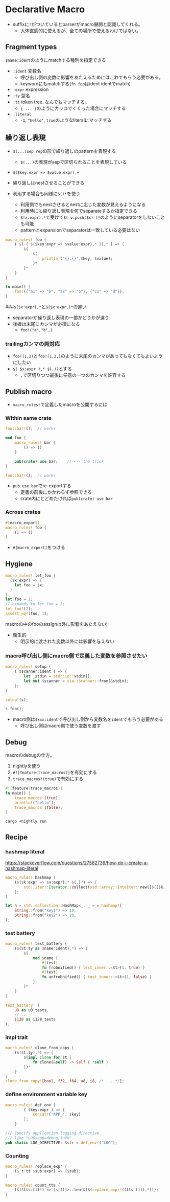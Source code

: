 # Declarative Macro

* suffixに`!`がついているとparserがmacro展開と認識してくれる。
  * 大体直感的に使えるが、全ての場所で使えるわけではない。

## Fragment types

`$name:ident`のようにmatchする種別を指定できる

* `:ident` 変数名
  * 呼び出し側の変数に影響をあたえるためにはこれでもらう必要がある。
  * keywordにもmatchする(`fn foo`はident identでmatch)
* `:expr` expression
* `:ty` 型名
* `:tt` token tree. なんでもマッチする。
  * `{ ... }`のようにカッコでくくった場合にマッチする
* `:literal`
  * `-1`, `"hello"`, `true`のようなliteralにマッチする

## 繰り返し表現

* `$(...)sep rep`の形で繰り返しのpatternを表現する
  * `$(...)`の表現がsepで区切られることを表現している

* `$($key:expr => $value:expr),+`

* 繰り返しはnestさせることができる
* 利用する場合も同様に`$()*`を使う
    * 利用側でもnestさせるとnestに応じた変数が見えるようになる
    * 利用時にも繰り返し表現を何でseparateするか指定できる
    * `$(x:expr),*`で受けて`$( v.push($x) )*`のようにseparatorをしないことも可能
    * patternとexpansionでseparatorは一致している必要はない

```rust
macro_rules! foo {
    ( $( { $($key:expr => $value:expr),* }),* ) => {
        $(
            $(
                println!("{}:{}",$key, $value);
            )*
        )*
    }
}

fn main() {
    foo!({"a1" => "b", "a2" => "b"}, {"c1" => "d"});
}
```

###`$($x:expr),*`と`$($x:expr,)*`の違い

* separatorが繰り返し表現の一部かどうかが違う
* 後者は末尾にカンマが必須になる
  * `foo!("a","b",)`

### trailingカンマの両対応

* `foo!(1,2)`と`foo!(1,2,)`のように末尾のカンマがあってもなくてもよいようにしたい
* `$( $x:expr ),* $(,)?`とする
  * `,`で区切りつつ最後に任意の一つのカンマを許容する
 
## Publish macro

* `macro_rules!`で定義したmacroを公開するには

### Within same crate

```rust
foo::bar!();  // works

mod foo {
    macro_rules! bar {
        () => ()
    }

    pub(crate) use bar;    // <-- the trick
}

foo::bar!();  // works
```

* `pub use bar`でre-exportする
  * 定義の前後にかかわらず参照できる
  * crate内にとどめたければ`pub(crate) use bar`

### Across crates

```rust
#[macro_export]
macro_rules! foo {
    () => ()
}
```

* `#[macro_export]`をつける

## Hygiene

```rust
macro_rules! let_foo { 
  ($x:expr) => {
    let foo = $x; 
  }
}
let foo = 1;
// expands to let foo = 2; 
let_foo!(2); 
assert_eq!(foo, 1);
```

macroの中のfooのassignは外に影響をあたえない!

* 衛生的
  * 明示的に渡された変数以外には影響を与えない

### macro呼び出し側にmacro側で定義した変数を参照させたい

```rust
macro_rules! setup {
    ( $scanner:ident ) => {
        let _stdin = std::io::stdin();
        let mut $scanner = cio::Scanner::from(&stdin);
    };
}

setup!(s);

s.foo();
```

* macro側は`$xxx:ident`で呼び出し側から変数名を`ident`でもらう必要がある
  * 呼び出し側はmacro側で使う変数を渡す

## Debug

macroのdebugの仕方。

1. nightlyを使う
2. `#![feature(trace_macros)]`を有効にする
3. `trace_macros!(true)`で有効にする

```rust
#![feature(trace_macros)]
fn main() {
    trace_macros!(true);
    println!("hello");
    trace_macros!(false);
}
```

`cargo +nightly run`

## Recipe

### hashmap literal

https://stackoverflow.com/questions/27582739/how-do-i-create-a-hashmap-literal

```rust
macro_rules! hashmap {
    ($($k:expr => $v:expr),* $(,)?) => {
        std::iter::Iterator::collect(std::array::IntoIter::new([$(($k, $v),)*]))
    };
}

let h = std::collection::HashMap<_, _ > = hashmap!(
    String::from("key1") => 10,
    String::from("key2") => 20,
);
```

### test battery

```rust
macro_rules! test_battery { 
    ($($t:ty as $name:ident),*) => {
        $(
            mod $name {
                #[test]
                fn frobnified() { test_inner::<$t>(1, true) }
                #[test]
                fn unfrobnified() { test_inner::<$t>(1, false) }
            } 
        )*
    } 
}

test_battery! {
    u8 as u8_tests,
    // ...
    i128 as i128_tests
);
```

### impl trait

```rust
macro_rules! clone_from_copy { 
    ($($t:ty),*) => {
        $(impl Clone for $t {
            fn clone(&self) -> Self { *self }
        })*
    }
}
clone_from_copy![bool, f32, f64, u8, i8, /* ... */];
```

### define environment variable key

```rust
macro_rules! def_env {
        ( $key:expr ) => {
            concat!("APP_", $key)
        };
    }

/// Specify application logging directive.
/// like "LOG=app=debug,info".
pub static LOG_DIRECTIVE: &str = def_env!("LOG");
```

### Counting

```rust
macro_rules! replace_expr {
    ($_t:tt $sub:expr) => {$sub};
}

macro_rules! count_tts {
    ($($tts:tt)*) => {<[()]>::len(&[$(replace_expr!($tts ())),*])};
}
```
